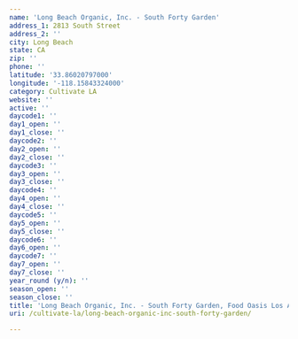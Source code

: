 ```yaml
---
name: 'Long Beach Organic, Inc. - South Forty Garden'
address_1: 2813 South Street
address_2: ''
city: Long Beach
state: CA
zip: ''
phone: ''
latitude: '33.86020797000'
longitude: '-118.15843324000'
category: Cultivate LA
website: ''
active: ''
daycode1: ''
day1_open: ''
day1_close: ''
daycode2: ''
day2_open: ''
day2_close: ''
daycode3: ''
day3_open: ''
day3_close: ''
daycode4: ''
day4_open: ''
day4_close: ''
daycode5: ''
day5_open: ''
day5_close: ''
daycode6: ''
day6_open: ''
daycode7: ''
day7_open: ''
day7_close: ''
year_round (y/n): ''
season_open: ''
season_close: ''
title: 'Long Beach Organic, Inc. - South Forty Garden, Food Oasis Los Angeles'
uri: /cultivate-la/long-beach-organic-inc-south-forty-garden/

---
```

